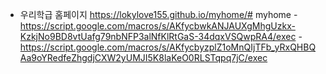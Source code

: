 - 우리학급 홈페이지 https://lokylove155.github.io/myhome/# myhome
-https://script.google.com/macros/s/AKfycbwkANJAUXgMhgUzkx-KzkjNo9BD8vtUafg79nbNFP3alNfKlRtGaS-34dqxVSQwpRA4/exec
-https://script.google.com/macros/s/AKfycbyzplZ1oMnQIjTFb_yRxQHBQAa9oYRedfeZhgdjCXW2yUMJI5K8laKeO0RLSTqpq7jC/exec
